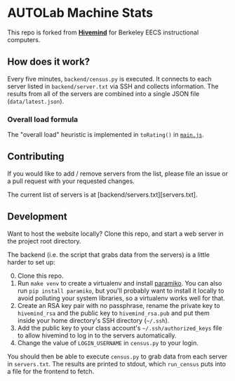 # AUTOLab Machine Stats

This repo is forked from [**Hivemind**](https://github.com/compserv/hivemind) for
Berkeley EECS instructional computers.

## How does it work?

Every five minutes, `backend/census.py` is executed. It connects to each server
listed in `backend/server.txt` via SSH and collects information. The results
from all of the servers are combined into a single JSON file
(`data/latest.json`).

### Overall load formula

The "overall load" heuristic is implemented in `toRating()` in
[`main.js`][main-js].

[main-js]: https://github.com/compserv/hivemind/blob/master/js/main.js

## Contributing

If you would like to add / remove servers from the list, please file
an issue or a pull request with your requested changes.

The current list of servers is at [backend/servers.txt][servers.txt].

## Development

Want to host the website locally? Clone this repo, and start a web server in
the project root directory.

The backend (i.e. the script that grabs data from the servers) is a little
harder to set up:

0. Clone this repo.
1. Run `make venv` to create a virtualenv and install
   [paramiko](https://pypi.python.org/pypi/paramiko). You can also run `pip install
   paramiko`, but you'll probably want to install it locally to avoid polluting
   your system libraries, so a virtualenv works well for that.
2. Create an RSA key pair with no passphrase, rename the private key to
   `hivemind_rsa` and the public key to `hivemind_rsa.pub` and put them inside
   your home directory's SSH directory (`~/.ssh`).
3. Add the public key to your class account's `~/.ssh/authorized_keys` file to
   allow hivemind to log in to the servers automatically.
4. Change the value of `LOGIN_USERNAME` in `census.py` to your login.

You should then be able to execute `census.py` to grab data from each server in
`servers.txt`. The results are printed to stdout, which `run_census` puts into
a file for the frontend to fetch.